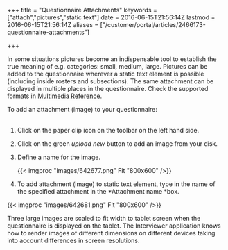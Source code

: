 ﻿+++
title = "Questionnaire Attachments"
keywords = ["attach","pictures","static text"]
date = 2016-06-15T21:56:14Z
lastmod = 2016-06-15T21:56:14Z
aliases = ["/customer/portal/articles/2466173-questionnaire-attachments"]

+++

In some situations pictures become an indispensable tool to establish
the true meaning of e.g. categories: small, medium, large. Pictures can
be added to the questionnaire wherever a static text element is possible
(including inside rosters and subsections). The same attachment can be
displayed in multiple places in the questionnaire. Check the supported
formats in [Multimedia
Reference](/questionnaire-designer/multimedia-reference).  
  
  
To add an attachment (image) to your questionnaire:  
 

1.  Click on the paper clip icon on the toolbar on the left hand side.
2.  Click on the green *upload new* button to add an image from your
    disk.
3.  Define a name for the image.  
      
    {{< imgproc "images/642677.png" Fit "800x600" />}}
4.  To add attachment (image) to static text element, type in the name
    of the specified attachment in the *Attachment name *box. 

  
{{< imgproc "images/642681.png" Fit "800x600" />}}  
  
  
Three large images are scaled to fit width to tablet screen when the
questionnaire is displayed on the tablet. The Interviewer application
knows how to render images of different dimensions on different devices
taking into account differences in screen resolutions.
